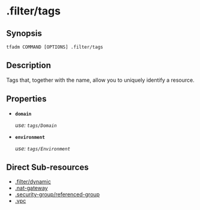 # .filter/tags

## Synopsis

```
tfadm COMMAND [OPTIONS] .filter/tags
```

## Description

Tags that, together with the name, allow you to uniquely identify a resource.

## Properties

- **`domain`**

  *use: `tags/Domain`*

- **`environment`**

  *use: `tags/Environment`*

## Direct Sub-resources

- [.filter/dynamic](dynamic.md)
- [.nat-gateway](../../../networking/.tfadm/resources/.nat-gateway.md)
- [.security-group/referenced-group](../../../networking/.tfadm/resources/.security-group/referenced-group.md)
- [.vpc](../.vpc.md)
